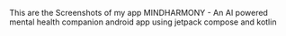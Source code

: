This are the Screenshots of my app MINDHARMONY - An AI powered mental health companion android app using jetpack compose and kotlin
